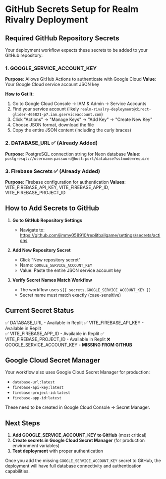 # GitHub Secrets Setup for Realm Rivalry Deployment

## Required GitHub Repository Secrets

Your deployment workflow expects these secrets to be added to your GitHub repository:

### 1. GOOGLE_SERVICE_ACCOUNT_KEY
**Purpose**: Allows GitHub Actions to authenticate with Google Cloud
**Value**: Your Google Cloud service account JSON key

**How to Get It:**
1. Go to Google Cloud Console → IAM & Admin → Service Accounts
2. Find your service account (likely `realm-rivalry-deployment@direct-glider-465821-p7.iam.gserviceaccount.com`)
3. Click "Actions" → "Manage Keys" → "Add Key" → "Create New Key"
4. Choose JSON format, download the file
5. Copy the entire JSON content (including the curly braces)

### 2. DATABASE_URL ✅ (Already Added)
**Purpose**: PostgreSQL connection string for Neon database
**Value**: `postgresql://username:password@host:port/database?sslmode=require`

### 3. Firebase Secrets ✅ (Already Added)
**Purpose**: Firebase configuration for authentication
**Values**: VITE_FIREBASE_API_KEY, VITE_FIREBASE_APP_ID, VITE_FIREBASE_PROJECT_ID

## How to Add Secrets to GitHub

1. **Go to GitHub Repository Settings**
   - Navigate to: https://github.com/jimmy058910/replitballgame/settings/secrets/actions

2. **Add New Repository Secret**
   - Click "New repository secret"
   - Name: `GOOGLE_SERVICE_ACCOUNT_KEY`
   - Value: Paste the entire JSON service account key

3. **Verify Secret Names Match Workflow**
   - The workflow uses `${{ secrets.GOOGLE_SERVICE_ACCOUNT_KEY }}`
   - Secret name must match exactly (case-sensitive)

## Current Secret Status

✅ DATABASE_URL - Available in Replit
✅ VITE_FIREBASE_API_KEY - Available in Replit  
✅ VITE_FIREBASE_APP_ID - Available in Replit
✅ VITE_FIREBASE_PROJECT_ID - Available in Replit
❌ GOOGLE_SERVICE_ACCOUNT_KEY - **MISSING FROM GITHUB**

## Google Cloud Secret Manager

Your workflow also uses Google Cloud Secret Manager for production:
- `database-url:latest`
- `firebase-api-key:latest`
- `firebase-project-id:latest`
- `firebase-app-id:latest`

These need to be created in Google Cloud Console → Secret Manager.

## Next Steps

1. **Add GOOGLE_SERVICE_ACCOUNT_KEY to GitHub** (most critical)
2. **Create secrets in Google Cloud Secret Manager** (for production environment variables)
3. **Test deployment** with proper authentication

Once you add the missing `GOOGLE_SERVICE_ACCOUNT_KEY` secret to GitHub, the deployment will have full database connectivity and authentication capabilities.